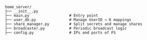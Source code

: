      home_server/
     ├── __init__.py
     ├── main.py                  # Entry point
     ├── user_db.py               # Manage UserID → K mappings
     ├── share_manager.py         # Split secrets and manage shares
     ├── broadcaster.py           # Periodic broadcast logic
     ├── config.py                # IPs and ports of FS
